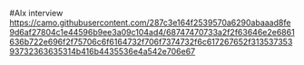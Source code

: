 #Alx interview
https://camo.githubusercontent.com/287c3e164f2539570a6290abaaad8fe9d6af27804c1e44596b9ee3a09c104ad4/68747470733a2f2f63646e2e6861636b722e696f2f75706c6f6164732f706f7374732f6c617267652f31353735393732363635314b416b4435536e4a542e706e67
